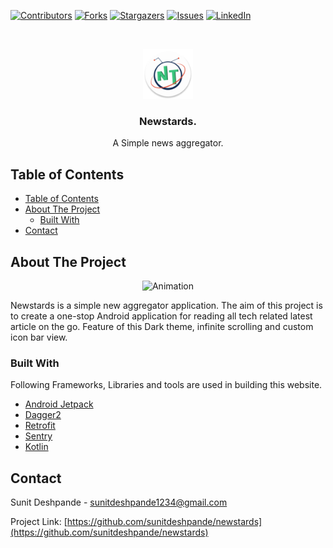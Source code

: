 [![Contributors][contributors-shield]][contributors-url]
[![Forks][forks-shield]][forks-url]
[![Stargazers][stars-shield]][stars-url]
[![Issues][issues-shield]][issues-url]
[![LinkedIn][linkedin-shield]][linkedin-url]


<br />
<p align="center">
    <a href="https://github.com/sunitdeshpande/notes">
    <img src="docs/images/logo.png" alt="Logo" width="80" height="80">
  </a>
  <h3 align="center">Newstards.</h3>

  <p align="center">
    A Simple news aggregator.
    <br />
  </p>
</p>



<!-- TABLE OF CONTENTS -->
## Table of Contents

- [Table of Contents](#table-of-contents)
- [About The Project](#about-the-project)
  - [Built With](#built-with)
- [Contact](#contact)


<!-- ABOUT THE PROJECT -->
## About The Project

<p align="center">
    <img src=" https://trello-attachments.s3.amazonaws.com/5d0c4e45e37e026262af94d4/5d6d27edcc09755b82d04d6a/94141886de5368d122ddf53e646f0c0d/animation.gif" alt="Animation">
</p>


Newstards is a simple new aggregator application. The aim of this project is to create a one-stop Android application for reading all tech related latest article on the go. Feature of this Dark theme, infinite scrolling and custom icon bar view.

### Built With

Following Frameworks, Libraries and tools are used in building this website.

* [Android Jetpack](https://developer.android.com/jetpack/)
* [Dagger2](https://github.com/google/dagger)
* [Retrofit](https://github.com/square/retrofit)
* [Sentry](https://sentry.io/welcome/)
* [Kotlin](https://kotlinlang.org/)



<!-- CONTACT -->
## Contact

Sunit Deshpande  - sunitdeshpande1234@gmail.com

Project Link: [https://github.com/sunitdeshpande/newstards](https://github.com/sunitdeshpande/newstards)


<!-- MARKDOWN LINKS & IMAGES -->
[contributors-shield]: https://img.shields.io/github/contributors/sunitdeshpande/newstards.svg?style=flat-square
[contributors-url]: https://github.com/sunitdeshpande/newstards/graphs/contributors
[forks-shield]: https://img.shields.io/github/forks/sunitdeshpande/newstards.svg?style=flat-square
[forks-url]: https://github.com/sunitdeshpande/newstards/network/members
[stars-shield]: https://img.shields.io/github/stars/sunitdeshpande/newstards.svg?style=flat-square
[stars-url]: https://github.com/sunitdeshpande/newstards/stargazers
[issues-shield]: https://img.shields.io/github/issues/sunitdeshpande/newstards.svg?style=flat-square
[issues-url]: https://github.com/sunitdeshpande/newstards/issues
[linkedin-shield]: https://img.shields.io/badge/-LinkedIn-black.svg?style=flat-square&logo=linkedin&colorB=555
[linkedin-url]: https://www.linkedin.com/in/sunitdeshpande/
[product-screenshot]: https://trello-attachments.s3.amazonaws.com/5d0c4e45e37e026262af94d4/5d6d27edcc09755b82d04d6a/94141886de5368d122ddf53e646f0c0d/animation.gif